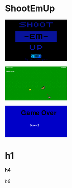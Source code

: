 # ShootEmUp

<img src = 'https://github.com/jflores7077/ShootEmUp/blob/master/ShootEmUp/start.PNG' width = '200px' style='background:rgb(240,120,20);'></img>

<img src = 'https://github.com/jflores7077/ShootEmUp/blob/master/ShootEmUp/game.PNG' width = '200px' > </img>

<img src = 'https://github.com/jflores7077/ShootEmUp/blob/master/ShootEmUp/end.PNG' width = '200px' > </img>

<h1>h1</h1>
<h4>h4</h4>
<h6>h6</h6>

<script>console.log(29);</script>
